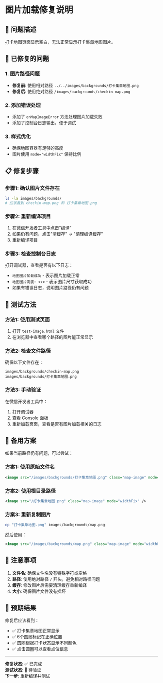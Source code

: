 # 图片加载修复说明

## 🚨 问题描述
打卡地图页面显示空白，无法正常显示打卡集章地图图片。

## 🔧 已修复的问题

### 1. 图片路径问题
- **修复前**: 使用相对路径 `../../images/backgrounds/打卡集章地图.png`
- **修复后**: 使用绝对路径 `/images/backgrounds/checkin-map.png`

### 2. 添加错误处理
- 添加了 `onMapImageError` 方法处理图片加载失败
- 添加了控制台日志输出，便于调试

### 3. 样式优化
- 确保地图容器有足够的高度
- 图片使用 `mode="widthFix"` 保持比例

## 📋 修复步骤

### 步骤1: 确认图片文件存在
```bash
ls -la images/backgrounds/
# 应该看到 checkin-map.png 和 打卡集章地图.png
```

### 步骤2: 重新编译项目
1. 在微信开发者工具中点击"编译"
2. 如果仍有问题，点击"清缓存" → "清理编译缓存"
3. 重新编译项目

### 步骤3: 检查控制台日志
打开调试器，查看是否有以下日志：
- `地图图片加载成功` - 表示图片加载正常
- `地图图片高度: xxx` - 表示图片尺寸获取成功
- 如果有错误日志，说明图片路径仍有问题

## 🧪 测试方法

### 方法1: 使用测试页面
1. 打开 `test-image.html` 文件
2. 在浏览器中查看哪个路径的图片能正常显示

### 方法2: 检查文件路径
确保以下文件存在：
```
images/backgrounds/checkin-map.png
images/backgrounds/打卡集章地图.png
```

### 方法3: 手动验证
在微信开发者工具中：
1. 打开调试器
2. 查看 Console 面板
3. 重新加载页面，查看是否有图片加载相关的日志

## 🔄 备用方案

如果当前路径仍有问题，可以尝试：

### 方案1: 使用原始文件名
```xml
<image src="/images/backgrounds/打卡集章地图.png" class="map-image" mode="widthFix" />
```

### 方案2: 使用根目录路径
```xml
<image src="/打卡集章地图.png" class="map-image" mode="widthFix" />
```

### 方案3: 重新复制图片
```bash
cp "打卡集章地图.png" images/backgrounds/map.png
```
然后使用：
```xml
<image src="/images/backgrounds/map.png" class="map-image" mode="widthFix" />
```

## 📝 注意事项

1. **文件名**: 确保文件名没有特殊字符或空格
2. **路径**: 使用绝对路径 `/` 开头，避免相对路径问题
3. **缓存**: 修改图片后需要清理缓存重新编译
4. **大小**: 确保图片文件没有损坏

## 🎯 预期结果

修复后应该看到：
- ✅ 打卡集章地图正常显示
- ✅ 6个圆圈标记在正确位置
- ✅ 圆圈根据打卡状态显示不同颜色
- ✅ 点击圆圈可以查看点位信息

---

**修复状态**: ✅ 已完成  
**测试状态**: 🧪 待验证  
**下一步**: 重新编译并测试
